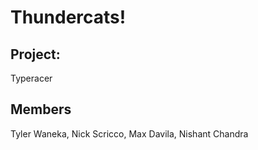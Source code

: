 # Thundercats!

## Project:
Typeracer

## Members
Tyler Waneka, Nick Scricco, Max Davila, Nishant Chandra

